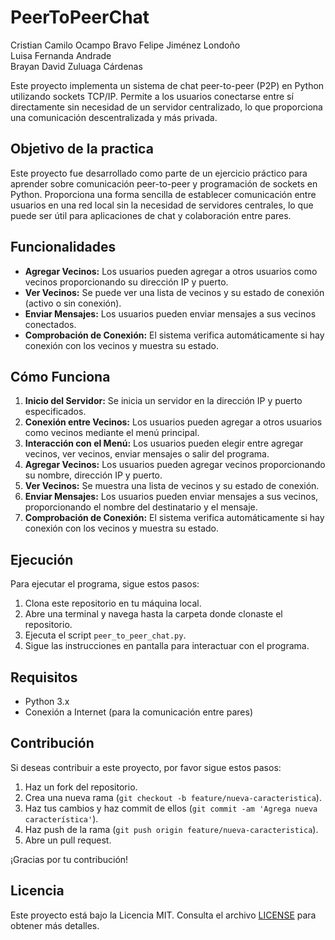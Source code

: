 # PeerToPeerChat

Cristian Camilo Ocampo Bravo
Felipe Jiménez Londoño  
Luisa Fernanda Andrade  
Brayan David Zuluaga Cárdenas

Este proyecto implementa un sistema de chat peer-to-peer (P2P) en Python utilizando sockets TCP/IP. Permite a los usuarios conectarse entre sí directamente sin necesidad de un servidor centralizado, lo que proporciona una comunicación descentralizada y más privada.

## Objetivo de la practica

Este proyecto fue desarrollado como parte de un ejercicio práctico para aprender sobre comunicación peer-to-peer y programación de sockets en Python. Proporciona una forma sencilla de establecer comunicación entre usuarios en una red local sin la necesidad de
servidores centrales, lo que puede ser útil para aplicaciones de chat y colaboración entre pares.

## Funcionalidades

- **Agregar Vecinos:** Los usuarios pueden agregar a otros usuarios como vecinos proporcionando su dirección IP y puerto.
- **Ver Vecinos:** Se puede ver una lista de vecinos y su estado de conexión (activo o sin conexión).
- **Enviar Mensajes:** Los usuarios pueden enviar mensajes a sus vecinos conectados.
- **Comprobación de Conexión:** El sistema verifica automáticamente si hay conexión con los vecinos y muestra su estado.

## Cómo Funciona

1. **Inicio del Servidor:** Se inicia un servidor en la dirección IP y puerto especificados.
2. **Conexión entre Vecinos:** Los usuarios pueden agregar a otros usuarios como vecinos mediante el menú principal.
3. **Interacción con el Menú:** Los usuarios pueden elegir entre agregar vecinos, ver vecinos, enviar mensajes o salir del programa.
4. **Agregar Vecinos:** Los usuarios pueden agregar vecinos proporcionando su nombre, dirección IP y puerto.
5. **Ver Vecinos:** Se muestra una lista de vecinos y su estado de conexión.
6. **Enviar Mensajes:** Los usuarios pueden enviar mensajes a sus vecinos, proporcionando el nombre del destinatario y el mensaje.
7. **Comprobación de Conexión:** El sistema verifica automáticamente si hay conexión con los vecinos y muestra su estado.

## Ejecución

Para ejecutar el programa, sigue estos pasos:

1. Clona este repositorio en tu máquina local.
2. Abre una terminal y navega hasta la carpeta donde clonaste el repositorio.
3. Ejecuta el script `peer_to_peer_chat.py`.
4. Sigue las instrucciones en pantalla para interactuar con el programa.

## Requisitos

- Python 3.x
- Conexión a Internet (para la comunicación entre pares)

## Contribución

Si deseas contribuir a este proyecto, por favor sigue estos pasos:

1. Haz un fork del repositorio.
2. Crea una nueva rama (`git checkout -b feature/nueva-caracteristica`).
3. Haz tus cambios y haz commit de ellos (`git commit -am 'Agrega nueva característica'`).
4. Haz push de la rama (`git push origin feature/nueva-caracteristica`).
5. Abre un pull request.

¡Gracias por tu contribución!

## Licencia

Este proyecto está bajo la Licencia MIT. Consulta el archivo [LICENSE](LICENSE) para obtener más detalles.
